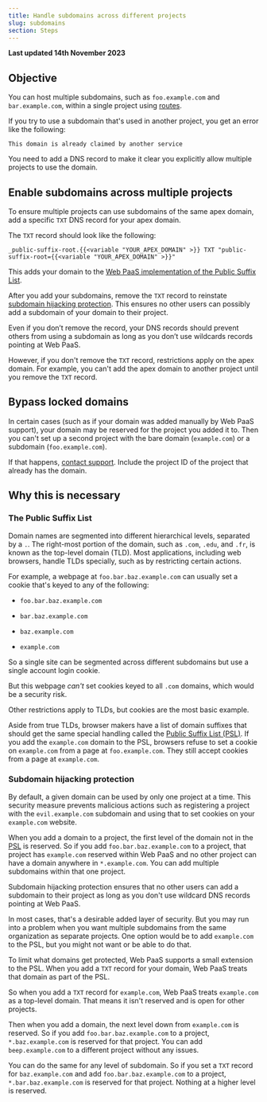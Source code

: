```yaml
---
title: Handle subdomains across different projects
slug: subdomains
section: Steps
---
```


**Last updated 14th November 2023**



## Objective  

You can host multiple subdomains, such as `foo.example.com` and `bar.example.com`,
within a single project using [routes](../../define-routes).

If you try to use a subdomain that's used in another project,
you get an error like the following:

```text
This domain is already claimed by another service
```

You need to add a DNS record to make it clear you explicitly allow multiple projects to use the domain.

## Enable subdomains across multiple projects

To ensure multiple projects can use subdomains of the same apex domain,
add a specific `TXT` DNS record for your apex domain.

The `TXT` record should look like the following:

```text
_public-suffix-root.{{<variable "YOUR_APEX_DOMAIN" >}} TXT "public-suffix-root={{<variable "YOUR_APEX_DOMAIN" >}}"
```

This adds your domain to the [Web PaaS implementation of the Public Suffix List](#why-this-is-necessary).

After you add your subdomains, remove the `TXT` record to reinstate [subdomain hijacking protection](#subdomain-hijacking-protection).
This ensures no other users can possibly add a subdomain of your domain to their project.

Even if you don’t remove the record, your DNS records should prevent others from using a subdomain
as long as you don’t use wildcards records pointing at Web PaaS.

However, if you don't remove the `TXT` record, restrictions apply on the apex domain.
For example, you can't add the apex domain to another project until you remove the `TXT` record.

## Bypass locked domains

In certain cases (such as if your domain was added manually by Web PaaS support),
your domain may be reserved for the project you added it to.
Then you can't set up a second project with the bare domain (`example.com`) or a subdomain (`foo.example.com`).

If that happens, [contact support](../../learn/learn-overview/get-support).
Include the project ID of the project that already has the domain.

## Why this is necessary

### The Public Suffix List

Domain names are segmented into different hierarchical levels, separated by a `.`.
The right-most portion of the domain, such as `.com`, `.edu`, and `.fr`,
is known as the top-level domain (TLD).
Most applications, including web browsers, handle TLDs specially, such as by restricting certain actions.

For example, a webpage at `foo.bar.baz.example.com` can usually set a cookie that's keyed to any of the following:

- `foo.bar.baz.example.com`

- `bar.baz.example.com`

- `baz.example.com`

- `example.com`


So a single site can be segmented across different subdomains but use a single account login cookie.

But this webpage *can't* set cookies keyed to all `.com` domains,
which would be a security risk.

Other restrictions apply to TLDs, but cookies are the most basic example.

Aside from true TLDs, browser makers have a list of domain suffixes that should get the same special handling
called the [Public Suffix List (PSL)](https://publicsuffix.org/).
If you add the `example.com` domain to the PSL,
browsers refuse to set a cookie on `example.com` from a page at `foo.example.com`.
They still accept cookies from a page at `example.com`.

### Subdomain hijacking protection

By default, a given domain can be used by only one project at a time.
This security measure prevents malicious actions such as registering a project with the `evil.example.com` subdomain
and using that to set cookies on your `example.com` website.

When you add a domain to a project,
the first level of the domain not in the [PSL](#the-public-suffix-list) is reserved.
So if you add `foo.bar.baz.example.com` to a project,
that project has `example.com` reserved within Web PaaS
and no other project can have a domain anywhere in `*.example.com`.
You can add multiple subdomains within that one project.

Subdomain hijacking protection ensures that no other users can add a subdomain to their project
as long as you don't use wildcard DNS records pointing at Web PaaS.

In most cases, that's a desirable added layer of security.
But you may run into a problem when you want multiple subdomains from the same organization as separate projects.
One option would be to add `example.com` to the PSL, but you might not want or be able to do that.

To limit what domains get protected, Web PaaS supports a small extension to the PSL.
When you add a `TXT` record for your domain, Web PaaS treats that domain as part of the PSL.

So when you add a `TXT` record for `example.com`,
Web PaaS treats `example.com` as a top-level domain.
That means it isn't reserved and is open for other projects.

Then when you add a domain, the next level down from `example.com` is reserved.
So if you add `foo.bar.baz.example.com` to a project, `*.baz.example.com` is reserved for that project.
You can add `beep.example.com` to a different project without any issues.

You can do the same for any level of subdomain.
So if you set a `TXT` record for `baz.example.com`
and add `foo.bar.baz.example.com` to a project,
`*.bar.baz.example.com` is reserved for that project.
Nothing at a higher level is reserved.
